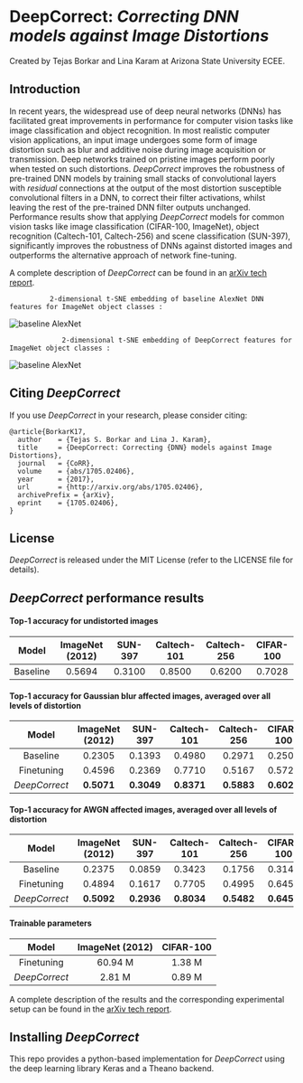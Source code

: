 # DeepCorrect: *Correcting DNN models against Image Distortions*
Created by Tejas Borkar and Lina Karam at Arizona State University ECEE.

## Introduction
In recent years, the widespread use of deep neural networks (DNNs) has facilitated great improvements in performance for computer vision tasks like image classification and object recognition. In most realistic computer vision applications, an input image undergoes some form of image distortion such as blur and additive noise during image acquisition or transmission. Deep networks trained on pristine images perform poorly when tested on such distortions. *DeepCorrect* improves the robustness of pre-trained DNN models by training small stacks of convolutional layers with *residual* connections at the output of the most distortion susceptible convolutional filters in a DNN, to correct their filter activations, whilst leaving the rest of the pre-trained DNN filter outputs unchanged. Performance results show that applying *DeepCorrect* models for common vision tasks like image classification (CIFAR-100, ImageNet), object recognition (Caltech-101, Caltech-256) and scene classification (SUN-397), significantly improves the robustness of DNNs against distorted images and outperforms the alternative approach of network fine-tuning.

A complete description of *DeepCorrect* can be found in an [arXiv tech report](https://arxiv.org/abs/1705.02406).


              2-dimensional t-SNE embedding of baseline AlexNet DNN features for ImageNet object classes :

![baseline AlexNet](https://github.com/tsborkar/DeepCorrect/blob/master/eps_fig/Fig3_1.png)

                 2-dimensional t-SNE embedding of DeepCorrect features for ImageNet object classes :

![baseline AlexNet](https://github.com/tsborkar/DeepCorrect/blob/master/eps_fig/Fig15_1.png)





## Citing *DeepCorrect*
If you use *DeepCorrect* in your research, please consider citing:

```
@article{BorkarK17,
  author    = {Tejas S. Borkar and Lina J. Karam},
  title     = {DeepCorrect: Correcting {DNN} models against Image Distortions},
  journal   = {CoRR},
  volume    = {abs/1705.02406},
  year      = {2017},
  url       = {http://arxiv.org/abs/1705.02406},
  archivePrefix = {arXiv},
  eprint    = {1705.02406},
}

```
## License
*DeepCorrect* is released under the MIT License (refer to the LICENSE file for details).

## *DeepCorrect* performance results

#### Top-1 accuracy for undistorted images

|   Model        |  ImageNet (2012) |    SUN-397  |   Caltech-101  |  Caltech-256   |  CIFAR-100  |
| :-----------:  | :--------------: | :---------: |   :----------: |   :---------:  | :---------: |
|  Baseline      |    0.5694        |   0.3100    |     0.8500     |    0.6200      |   0.7028    |


#### Top-1 accuracy for Gaussian blur affected images, averaged over all levels of distortion


|   Model        |  ImageNet (2012) |    SUN-397  |   Caltech-101  |  Caltech-256   |  CIFAR-100  |
| :-----------:  | :--------------: | :---------: |   :----------: |   :---------:  | :---------: |
|  Baseline      |    0.2305        |   0.1393    |     0.4980     |    0.2971      |   0.2502    |
|  Finetuning    |    0.4596        |   0.2369    |     0.7710     |    0.5167      |   0.5727    |
| *DeepCorrect*  |   **0.5071**     | **0.3049**  |   **0.8371**   |   **0.5883**   | **0.6023**  |


#### Top-1 accuracy for AWGN affected images, averaged over all levels of distortion

|   Model        |  ImageNet (2012) |    SUN-397  |   Caltech-101  |  Caltech-256   |  CIFAR-100  |
| :-----------:  | :--------------: | :---------: |   :----------: |   :---------:  | :---------: |
|  Baseline      |    0.2375        |   0.0859    |     0.3423     |    0.1756      |   0.3147    |
|  Finetuning    |    0.4894        |   0.1617    |     0.7705     |    0.4995      |   0.6451    |
| *DeepCorrect*  |   **0.5092**     | **0.2936**  |   **0.8034**   |   **0.5482**   | **0.6452**  |

#### Trainable parameters 

|   Model        |  ImageNet (2012) |  CIFAR-100  |
| :-----------:  | :--------------: | :---------: |
|  Finetuning    |    60.94 M       |   1.38 M    |
| *DeepCorrect*  |      2.81 M      |     0.89 M  |

A complete description of the results and the corresponding experimental setup can be found
in the [arXiv tech report](https://arxiv.org/abs/1705.02406).

## Installing *DeepCorrect*

This repo provides a python-based implementation for *DeepCorrect* using the deep learning library Keras and a Theano backend.




   
 
 









